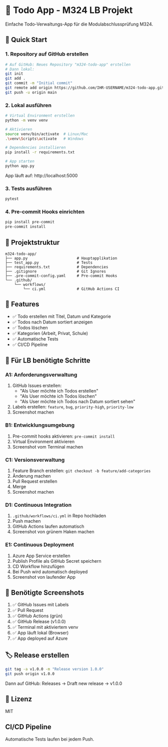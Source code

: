 # 📝 Todo App - M324 LB Projekt

Einfache Todo-Verwaltungs-App für die Modulabschlussprüfung M324.

## 🚀 Quick Start

### 1. Repository auf GitHub erstellen
```bash
# Auf GitHub: Neues Repository "m324-todo-app" erstellen
# Dann lokal:
git init
git add .
git commit -m "Initial commit"
git remote add origin https://github.com/IHR-USERNAME/m324-todo-app.git
git push -u origin main
```

### 2. Lokal ausführen
```bash
# Virtual Environment erstellen
python -m venv venv

# Aktivieren
source venv/bin/activate  # Linux/Mac
.\venv\Scripts\activate   # Windows

# Dependencies installieren
pip install -r requirements.txt

# App starten
python app.py
```

App läuft auf: http://localhost:5000

### 3. Tests ausführen
```bash
pytest
```

### 4. Pre-commit Hooks einrichten
```bash
pip install pre-commit
pre-commit install
```

## 📁 Projektstruktur
```
m324-todo-app/
├── app.py                      # Hauptapplikation
├── test_app.py                 # Tests
├── requirements.txt            # Dependencies
├── .gitignore                  # Git Ignores
├── .pre-commit-config.yaml     # Pre-commit Hooks
└── .github/
    └── workflows/
        └── ci.yml              # GitHub Actions CI
```

## 🎯 Features

- ✅ Todo erstellen mit Titel, Datum und Kategorie
- ✅ Todos nach Datum sortiert anzeigen
- ✅ Todos löschen
- ✅ Kategorien (Arbeit, Privat, Schule)
- ✅ Automatische Tests
- ✅ CI/CD Pipeline

## 🔧 Für LB benötigte Schritte

### A1: Anforderungsverwaltung
1. GitHub Issues erstellen:
   - "Als User möchte ich Todos erstellen"
   - "Als User möchte ich Todos löschen"
   - "Als User möchte ich Todos nach Datum sortiert sehen"
2. Labels erstellen: `feature`, `bug`, `priority-high`, `priority-low`
3. Screenshot machen

### B1: Entwicklungsumgebung
1. Pre-commit hooks aktivieren: `pre-commit install`
2. Virtual Environment aktivieren
3. Screenshot vom Terminal machen

### C1: Versionsverwaltung
1. Feature Branch erstellen: `git checkout -b feature/add-categories`
2. Änderung machen
3. Pull Request erstellen
4. Merge
5. Screenshot machen

### D1: Continuous Integration
1. `.github/workflows/ci.yml` in Repo hochladen
2. Push machen
3. GitHub Actions laufen automatisch
4. Screenshot von grünem Haken machen

### E1: Continuous Deployment
1. Azure App Service erstellen
2. Publish Profile als GitHub Secret speichern
3. CD Workflow hinzufügen
4. Bei Push wird automatisch deployed
5. Screenshot von laufender App

## 📸 Benötigte Screenshots

1. ✅ GitHub Issues mit Labels
2. ✅ Pull Request
3. ✅ GitHub Actions (grün)
4. ✅ GitHub Release (v1.0.0)
5. ✅ Terminal mit aktiviertem venv
6. ✅ App läuft lokal (Browser)
7. ✅ App deployed auf Azure

## 🏷️ Release erstellen
```bash
git tag -a v1.0.0 -m "Release version 1.0.0"
git push origin v1.0.0
```

Dann auf GitHub: Releases → Draft new release → v1.0.0

## 📝 Lizenz
MIT

## CI/CD Pipeline
Automatische Tests laufen bei jedem Push.
